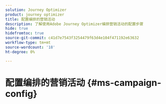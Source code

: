 ```yaml
---
solution: Journey Optimizer
product: journey optimizer
title: 配置编排的营销活动
description: 了解使用Adobe Journey Optimizer编排营销活动的配置步骤
hide: true
hidefromtoc: true
source-git-commit: c41d7e7543f3254479f63d4e104f471192e63632
workflow-type: tm+mt
source-wordcount: '18'
ht-degree: 0%

---
```


# 配置编排的营销活动 {#ms-campaign-config}

